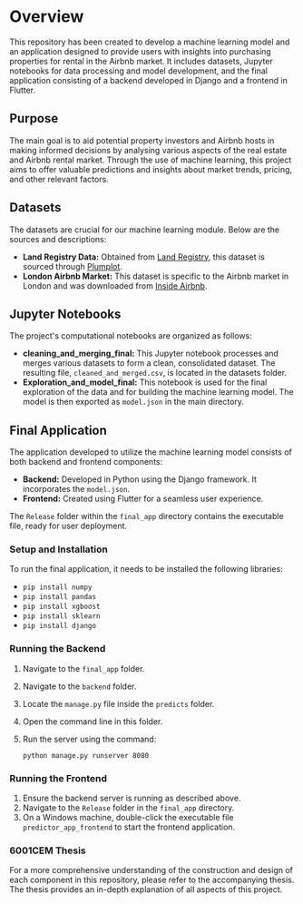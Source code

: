 
# Overview

This repository has been created to develop a machine learning model and an application designed to provide users with insights into purchasing properties for rental in the Airbnb market. It includes datasets, Jupyter notebooks for data processing and model development, and the final application consisting of a backend developed in Django and a frontend in Flutter.

## Purpose

The main goal is to aid potential property investors and Airbnb hosts in making informed decisions by analysing various aspects of the real estate and Airbnb rental market. Through the use of machine learning, this project aims to offer valuable predictions and insights about market trends, pricing, and other relevant factors.

## Datasets

The datasets are crucial for our machine learning module. Below are the sources and descriptions:

- **Land Registry Data:** Obtained from [Land Registry](https://landregistry.data.gov.uk/), this dataset is sourced through [Plumplot](https://a.plumplot.co.uk/).
- **London Airbnb Market:** This dataset is specific to the Airbnb market in London and was downloaded from [Inside Airbnb](https://insideairbnb.com/get-the-data/).

## Jupyter Notebooks

The project's computational notebooks are organized as follows:

- **cleaning_and_merging_final:** This Jupyter notebook processes and merges various datasets to form a clean, consolidated dataset. The resulting file, `cleaned_and_merged.csv`, is located in the datasets folder.
- **Exploration_and_model_final:** This notebook is used for the final exploration of the data and for building the machine learning model. The model is then exported as `model.json` in the main directory.

## Final Application

The application developed to utilize the machine learning model consists of both backend and frontend components:

- **Backend:** Developed in Python using the Django framework. It incorporates the `model.json`.
- **Frontend:** Created using Flutter for a seamless user experience.

The `Release` folder within the `final_app` directory contains the executable file, ready for user deployment.

### Setup and Installation

To run the final application, it needs to be installed the following libraries:


- `pip install numpy`
- `pip install pandas`
- `pip install xgboost`
- `pip install sklearn`
- `pip install django`


### Running the Backend
1. Navigate to the `final_app` folder.
2. Navigate to the `backend` folder.
3. Locate the `manage.py` file inside the `predicts` folder.
4. Open the command line in this folder.
5. Run the server using the command: 
   
   `python manage.py runserver 8080`

### Running the Frontend

1. Ensure the backend server is running as described above.
2. Navigate to the `Release` folder in the `final_app` directory.
3. On a Windows machine, double-click the executable file `predictor_app_frontend` to start the frontend application.




### 6001CEM Thesis

For a more comprehensive understanding of the construction and design of each component in this repository, please refer to the accompanying thesis. The thesis provides an in-depth explanation of all aspects of this project.
